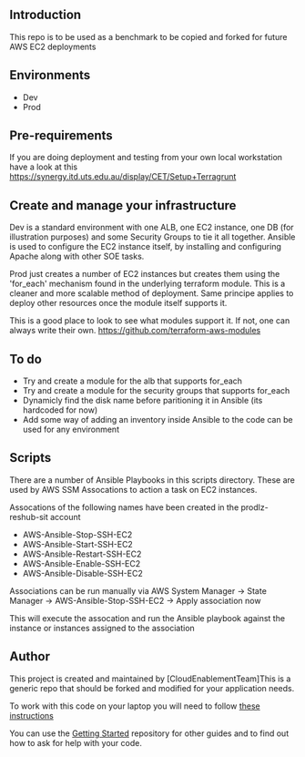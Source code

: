 ## Introduction

This repo is to be used as a benchmark to be copied and forked for future AWS EC2 deployments

## Environments

- Dev
- Prod

## Pre-requirements

If you are doing deployment and testing from your own local workstation have a look at this
https://synergy.itd.uts.edu.au/display/CET/Setup+Terragrunt


## Create and manage your infrastructure

Dev is a standard environment with one ALB, one EC2 instance, one DB (for illustration purposes) and some Security Groups to tie it all together.
Ansible is used to configure the EC2 instance itself, by installing and configuring Apache along with other SOE tasks.

Prod just creates a number of EC2 instances but creates them using the 'for_each' mechanism found in the underlying terraform module. 
This is a cleaner and more scalable method of deployment.
Same principe applies to deploy other resources once the module itself supports it.

This is a good place to look to see what modules support it. If not, one can always write their own.
https://github.com/terraform-aws-modules


## To do

- Try and create a module for the alb that supports for_each
- Try and create a module for the security groups that supports for_each
- Dynamicly find the disk name before paritioning it in Ansible (its hardcoded for now)
- Add some way of adding an inventory inside Ansible to the code can be used for any environment

## Scripts

There are a number of Ansible Playbooks in this scripts directory. These are used by AWS SSM Assocations to action a task on EC2 instances.

Assocations of the following names have been created in the prodlz-reshub-sit account
- AWS-Ansible-Stop-SSH-EC2
- AWS-Ansible-Start-SSH-EC2
- AWS-Ansible-Restart-SSH-EC2
- AWS-Ansible-Enable-SSH-EC2
- AWS-Ansible-Disable-SSH-EC2

Associations can be run manually via AWS System Manager -> State Manager -> AWS-Ansible-Stop-SSH-EC2 -> Apply association now

This will execute the assocation and run the Ansible playbook against the instance or instances assigned to the association

## Author

This project is created and maintained by [CloudEnablementTeam]This is a generic repo that should be forked and modified for your application needs.

To work with this code on your laptop you will need to follow [these instructions](https://synergy.itd.uts.edu.au/display/CET/Setup+Terragrunt) 

You can use the [Getting Started](https://github.com/uts-itd/getting-started) repository for other guides and to find out how to ask for help with your code.
